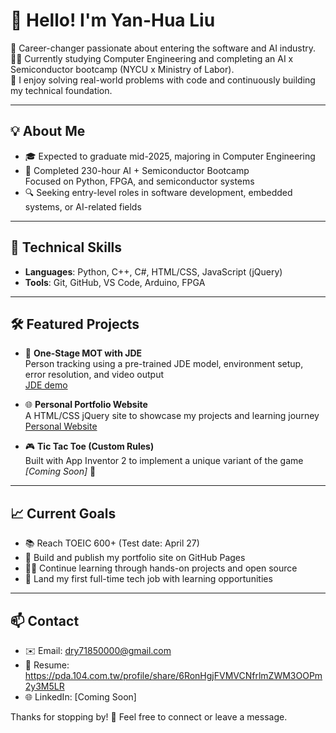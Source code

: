 # 👋 Hello! I'm Yan-Hua Liu

🎯 Career-changer passionate about entering the software and AI industry.  
🧑‍💻 Currently studying Computer Engineering and completing an AI x Semiconductor bootcamp (NYCU x Ministry of Labor).  
📌 I enjoy solving real-world problems with code and continuously building my technical foundation.

---

## 💡 About Me

- 🎓 Expected to graduate mid-2025, majoring in Computer Engineering
- 📘 Completed 230-hour AI + Semiconductor Bootcamp  
  Focused on Python, FPGA, and semiconductor systems
- 🔍 Seeking entry-level roles in software development, embedded systems, or AI-related fields

---

## 🔧 Technical Skills

- **Languages**: Python, C++, C#, HTML/CSS, JavaScript (jQuery)
- **Tools**: Git, GitHub, VS Code, Arduino, FPGA

---

## 🛠️ Featured Projects

- 🎯 **One-Stage MOT with JDE**  
  Person tracking using a pre-trained JDE model, environment setup, error resolution, and video output  
  [JDE demo](https://github.com/HuawuR5/One-Stage-MOT-JDE-demo "Visit JDE demo")

- 🌐 **Personal Portfolio Website**  
  A HTML/CSS jQuery site to showcase my projects and learning journey  
  [Personal Website](https://huawur5.github.io/ "Visit Personal Website")

- 🎮 **Tic Tac Toe (Custom Rules)**  
  Built with App Inventor 2 to implement a unique variant of the game  
  _[Coming Soon]_ 🎲

---

## 📈 Current Goals

- 📚 Reach TOEIC 600+ (Test date: April 27)
- 🚀 Build and publish my portfolio site on GitHub Pages
- 👨‍💻 Continue learning through hands-on projects and open source
- 💼 Land my first full-time tech job with learning opportunities

---

## 📫 Contact

- ✉️ Email: dry71850000@gmail.com
- 📁 Resume: https://pda.104.com.tw/profile/share/6RonHgjFVMVCNfrlmZWM3OOPm2y3M5LR
- 🌐 LinkedIn: [Coming Soon]

Thanks for stopping by! 🙌 Feel free to connect or leave a message.
